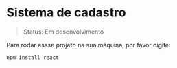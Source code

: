 # Sistema de cadastro

> Status: Em desenvolvimento

Para rodar essse projeto na sua máquina, por favor digite:

```
npm install react
```
